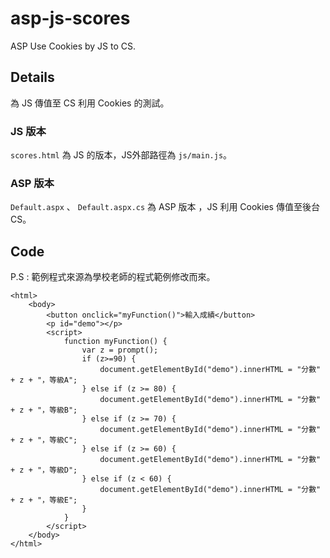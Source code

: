 # asp-js-scores
ASP Use Cookies by JS to CS.

## Details
為 JS 傳值至 CS 利用 Cookies 的測試。

### JS 版本
`scores.html` 為 JS 的版本，JS外部路徑為 `js/main.js`。


### ASP 版本
`Default.aspx` 、 `Default.aspx.cs` 為 ASP 版本 ，JS 利用 Cookies 傳值至後台 CS。


## Code
P.S : 範例程式來源為學校老師的程式範例修改而來。

```
<html>
    <body>
        <button onclick="myFunction()">輸入成績</button>
        <p id="demo"></p>
        <script>
            function myFunction() {
                var z = prompt();
                if (z>=90) {
                    document.getElementById("demo").innerHTML = "分數" + z + "，等級A";
                } else if (z >= 80) {
                    document.getElementById("demo").innerHTML = "分數" + z + "，等級B";
                } else if (z >= 70) {
                    document.getElementById("demo").innerHTML = "分數" + z + "，等級C";
                } else if (z >= 60) {
                    document.getElementById("demo").innerHTML = "分數" + z + "，等級D";
                } else if (z < 60) {
                    document.getElementById("demo").innerHTML = "分數" + z + "，等級E";
                }
            }
        </script>
    </body>
</html>
```
